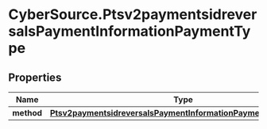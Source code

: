 # CyberSource.Ptsv2paymentsidreversalsPaymentInformationPaymentType

## Properties
Name | Type | Description | Notes
------------ | ------------- | ------------- | -------------
**method** | [**Ptsv2paymentsidreversalsPaymentInformationPaymentTypeMethod**](Ptsv2paymentsidreversalsPaymentInformationPaymentTypeMethod.md) |  | [optional] 


